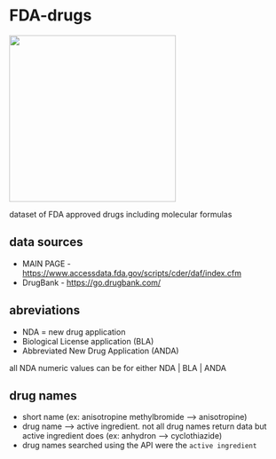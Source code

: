 # FDA-drugs 

<img src="https://imgs.search.brave.com/MkngS6eksTucRa-f6JVOHziuWe5SWDFnVdWWKPn-CbE/rs:fit:860:0:0:0/g:ce/aHR0cHM6Ly93d3cu/cG5nbWFydC5jb20v/ZmlsZXMvMjMvRmRh/LUxvZ28tUE5HLVBo/b3Rvcy5wbmc" height=300>

dataset of FDA approved drugs including molecular formulas


## data sources

- MAIN PAGE - https://www.accessdata.fda.gov/scripts/cder/daf/index.cfm
- DrugBank  - https://go.drugbank.com/

## abreviations

- NDA = new drug application  
- Biological License application (BLA) 
- Abbreviated New Drug Application (ANDA)

all NDA numeric values can be for either NDA | BLA | ANDA

## drug names

- short name (ex: anisotropine methylbromide --> anisotropine)
- drug name --> active ingredient. not all drug names return data but active ingredient does (ex: anhydron --> cyclothiazide)
- drug names searched using the API were the `active ingredient` 
